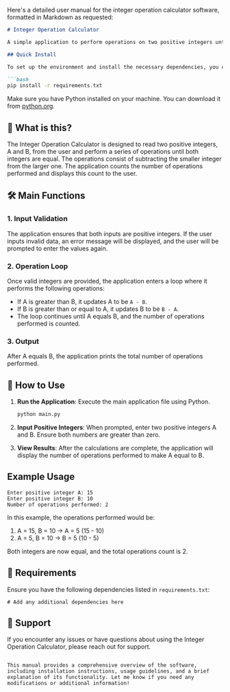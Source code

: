 Here's a detailed user manual for the integer operation calculator software, formatted in Markdown as requested:

```markdown
# Integer Operation Calculator

A simple application to perform operations on two positive integers until they are equal.

## Quick Install

To set up the environment and install the necessary dependencies, you can use the following command:

```bash
pip install -r requirements.txt
```

Make sure you have Python installed on your machine. You can download it from [python.org](https://www.python.org/downloads/).

## 🤔 What is this?

The Integer Operation Calculator is designed to read two positive integers, A and B, from the user and perform a series of operations until both integers are equal. The operations consist of subtracting the smaller integer from the larger one. The application counts the number of operations performed and displays this count to the user.

## 🛠️ Main Functions

### 1. Input Validation

The application ensures that both inputs are positive integers. If the user inputs invalid data, an error message will be displayed, and the user will be prompted to enter the values again.

### 2. Operation Loop

Once valid integers are provided, the application enters a loop where it performs the following operations:
- If A is greater than B, it updates A to be `A - B`.
- If B is greater than or equal to A, it updates B to be `B - A`.
- The loop continues until A equals B, and the number of operations performed is counted.

### 3. Output

After A equals B, the application prints the total number of operations performed.

## 📖 How to Use

1. **Run the Application**: Execute the main application file using Python.

   ```bash
   python main.py
   ```

2. **Input Positive Integers**: When prompted, enter two positive integers A and B. Ensure both numbers are greater than zero.

3. **View Results**: After the calculations are complete, the application will display the number of operations performed to make A equal to B.

## Example Usage

```
Enter positive integer A: 15
Enter positive integer B: 10
Number of operations performed: 2
```

In this example, the operations performed would be:
1. A = 15, B = 10 → A = 5 (15 - 10)
2. A = 5, B = 10 → B = 5 (10 - 5)

Both integers are now equal, and the total operations count is 2.

## 📄 Requirements

Ensure you have the following dependencies listed in `requirements.txt`:

```
# Add any additional dependencies here
```

## 🤝 Support

If you encounter any issues or have questions about using the Integer Operation Calculator, please reach out for support.

```

This manual provides a comprehensive overview of the software, including installation instructions, usage guidelines, and a brief explanation of its functionality. Let me know if you need any modifications or additional information!